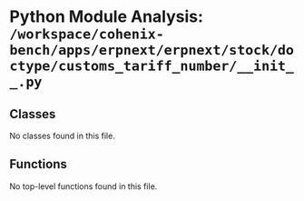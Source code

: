 # Python Module Analysis: `/workspace/cohenix-bench/apps/erpnext/erpnext/stock/doctype/customs_tariff_number/__init__.py`

## Classes

No classes found in this file.


## Functions

No top-level functions found in this file.
